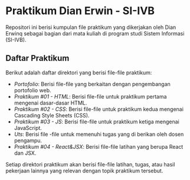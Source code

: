 # Praktikum Dian Erwin - SI-IVB 

Repositori ini berisi kumpulan file praktikum yang dikerjakan oleh Dian Erwinq sebagai bagian dari mata kuliah di program studi Sistem Informasi (SI-IVB).

## Daftar Praktikum

Berikut adalah daftar direktori yang berisi file-file praktikum:

- *Portofolio*: Berisi file-file yang berkaitan dengan pengembangan portofolio web.
- *Praktikum #01 - HTML*: Berisi file-file untuk praktikum pertama mengenai dasar-dasar HTML.
- *Praktikum #02 - CSS*: Berisi file-file untuk praktikum kedua mengenai Cascading Style Sheets (CSS).
- *Praktikum #03 - JS*: Berisi file-file untuk praktikum ketiga mengenai JavaScript.
- *Uts*: Berisi file -file untuk memenuhi tugas yang di berikan oleh dosen pengampu.
- *Praktikum #04 - React&JSX*: Berisi file-file latihan yang berupa React dan JSX.

Setiap direktori praktikum akan berisi file-file latihan, tugas, atau hasil pekerjaan lainnya yang relevan dengan topik praktikum tersebut.